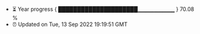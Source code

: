 - ⏳ Year progress { █████████████████████▁▁▁▁▁▁▁▁▁ } 70.08 %
- ⏰ Updated on Tue, 13 Sep 2022 19:19:51 GMT

